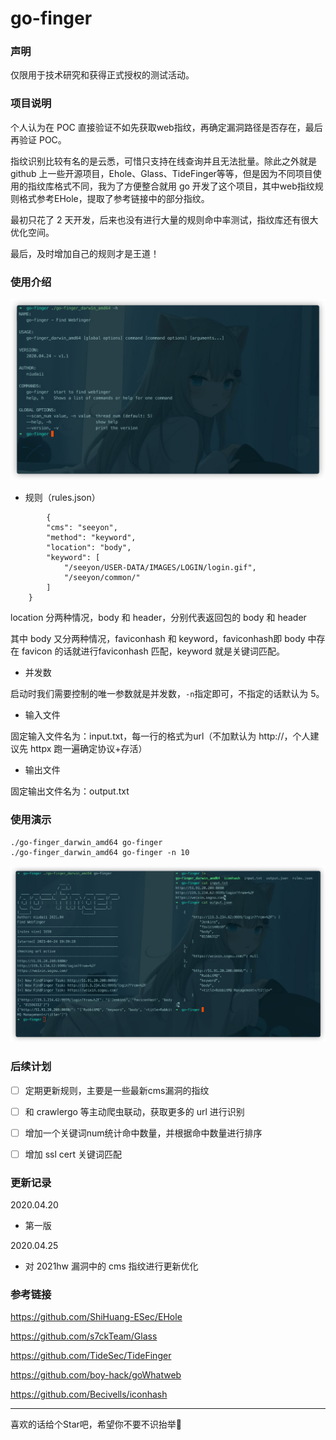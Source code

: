 # go-finger

### 声明

仅限用于技术研究和获得正式授权的测试活动。

### 项目说明

个人认为在 POC 直接验证不如先获取web指纹，再确定漏洞路径是否存在，最后再验证 POC。

指纹识别比较有名的是云悉，可惜只支持在线查询并且无法批量。除此之外就是 github 上一些开源项目，Ehole、Glass、TideFinger等等，但是因为不同项目使用的指纹库格式不同，我为了方便整合就用 go 开发了这个项目，其中web指纹规则格式参考EHole，提取了参考链接中的部分指纹。

最初只花了 2 天开发，后来也没有进行大量的规则命中率测试，指纹库还有很大优化空间。

最后，及时增加自己的规则才是王道！

### 使用介绍

![](images/008i3skNly1gpv2ffsg1oj31dk0skaq5.jpg)

- 规则（rules.json）

```
		{
        "cms": "seeyon",
        "method": "keyword",
        "location": "body",
        "keyword": [
            "/seeyon/USER-DATA/IMAGES/LOGIN/login.gif",
            "/seeyon/common/"
        ]
    }
```

location 分两种情况，body 和 header，分别代表返回包的 body 和 header

其中 body 又分两种情况，faviconhash 和 keyword，faviconhash即 body 中存在 favicon 的话就进行faviconhash 匹配，keyword 就是关键词匹配。

- 并发数

启动时我们需要控制的唯一参数就是并发数，`-n`指定即可，不指定的话默认为 5。

- 输入文件

固定输入文件名为：input.txt，每一行的格式为url（不加默认为 http://，个人建议先 httpx 跑一遍确定协议+存活）

- 输出文件

固定输出文件名为：output.txt

### 使用演示

```
./go-finger_darwin_amd64 go-finger
./go-finger_darwin_amd64 go-finger -n 10
```

![](images/008i3skNly1gpv2iemn2qj31hh0u0e7j.jpg)

### 后续计划

- [ ] 定期更新规则，主要是一些最新cms漏洞的指纹
- [ ] 和 crawlergo 等主动爬虫联动，获取更多的 url 进行识别
- [ ] 增加一个关键词num统计命中数量，并根据命中数量进行排序
- [ ] 增加 ssl cert 关键词匹配


### 更新记录

2020.04.20

- 第一版

2020.04.25

- 对 2021hw 漏洞中的 cms 指纹进行更新优化

### 参考链接

https://github.com/ShiHuang-ESec/EHole

https://github.com/s7ckTeam/Glass

https://github.com/TideSec/TideFinger

https://github.com/boy-hack/goWhatweb

https://github.com/Becivells/iconhash

---

喜欢的话给个Star吧，希望你不要不识抬举🐶